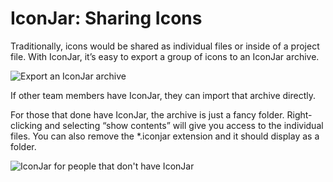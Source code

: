 # IconJar: Sharing Icons

Traditionally, icons would be shared as individual files or inside of a project file. With IconJar, it’s easy to export a group of icons to an IconJar archive.   

![Export an IconJar archive](/images/icons-svg/iconjar-export-to-archive.png)

If other team members have IconJar, they can import that archive directly.   
 
For those that done have IconJar, the archive is just a fancy folder. Right-clicking and selecting “show contents” will give you access to the individual files. You can also remove the \*.iconjar extension and it should display as a folder.  

![IconJar for people that don't have IconJar](/images/icons-svg/iconjar-for-regular-people.gif)
